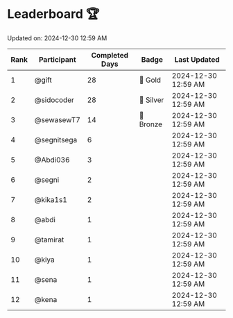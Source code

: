 # Leaderboard 🏆

Updated on: 2024-12-30 12:59 AM

| Rank | Participant       | Completed Days | Badge      | Last Updated         |
|------|-------------------|----------------|------------|----------------------|
| 1    | @gift             | 28             | 🏅 Gold     | 2024-12-30 12:59 AM |
| 2    | @sidocoder        | 28             | 🥈 Silver   | 2024-12-30 12:59 AM |
| 3    | @sewasewT7        | 14             | 🥉 Bronze   | 2024-12-30 12:59 AM |
| 4    | @segnitsega       | 6              |            | 2024-12-30 12:59 AM |
| 5    | @Abdi036          | 3              |            | 2024-12-30 12:59 AM |
| 6    | @segni            | 2              |            | 2024-12-30 12:59 AM |
| 7    | @kika1s1          | 2              |            | 2024-12-30 12:59 AM |
| 8    | @abdi             | 1              |            | 2024-12-30 12:59 AM |
| 9    | @tamirat          | 1              |            | 2024-12-30 12:59 AM |
| 10   | @kiya             | 1              |            | 2024-12-30 12:59 AM |
| 11   | @sena             | 1              |            | 2024-12-30 12:59 AM |
| 12   | @kena             | 1              |            | 2024-12-30 12:59 AM |

